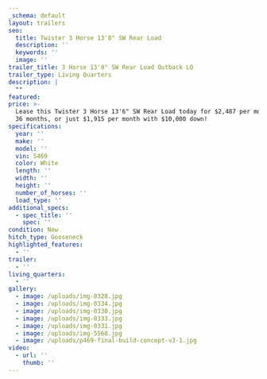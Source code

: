 ```yaml
---
_schema: default
layout: trailers
seo:
  title: Twister 3 Horse 13'8" SW Rear Load
  description: ''
  keywords: ''
  image: ''
trailer_title: 3 Horse 13'8" SW Rear Load Outback LQ
trailer_type: Living Quarters
description: |
  ""
featured:
price: >-
  Lease this Twister 3 Horse 13'6" SW Rear Load today for $2,487 per month for
  36 months, or just $1,915 per month with $10,000 down! 
specifications:
  year: ''
  make: ''
  model: ''
  vin: S469
  color: White
  length: ''
  width: ''
  height: ''
  number_of_horses: ''
  load_type: ''
additional_specs:
  - spec_title: ''
    spec: ''
condition: New
hitch_type: Gooseneck
highlighted_features:
  - ''
trailer:
  - ''
living_quarters:
  - ''
gallery:
  - image: /uploads/img-0328.jpg
  - image: /uploads/img-0334.jpg
  - image: /uploads/img-0330.jpg
  - image: /uploads/img-0333.jpg
  - image: /uploads/img-0331.jpg
  - image: /uploads/img-5568.jpg
  - image: /uploads/p469-final-build-concept-v3-1.jpg
video:
  - url: ''
    thumb: ''
---
```

